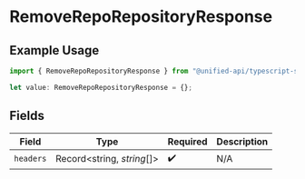 # RemoveRepoRepositoryResponse

## Example Usage

```typescript
import { RemoveRepoRepositoryResponse } from "@unified-api/typescript-sdk/sdk/models/operations";

let value: RemoveRepoRepositoryResponse = {};
```

## Fields

| Field                      | Type                       | Required                   | Description                |
| -------------------------- | -------------------------- | -------------------------- | -------------------------- |
| `headers`                  | Record<string, *string*[]> | :heavy_check_mark:         | N/A                        |